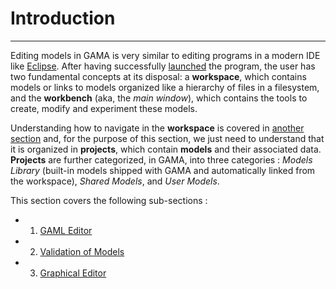 # Introduction

---

Editing models in GAMA is very similar to editing programs in a modern IDE like [Eclipse](http://www.eclipse.rog). After having successfully [launched](G__Launching.md) the program, the user has two fundamental concepts at its disposal: a **workspace**, which contains models or links to models organized like a hierarchy of files in a filesystem, and the **workbench** (aka, the _main window_), which contains the tools to create, modify and experiment these models.

Understanding how to navigate in the **workspace** is covered in [another section](G__NavigatingWorkspace.md) and, for the purpose of this section, we just need to understand that it is organized in **projects**, which contain **models** and their associated data. **Projects** are further categorized, in GAMA, into three categories : _Models Library_ (built-in models shipped with GAMA and automatically linked from the workspace), _Shared Models_, and _User Models_.

This section covers the following sub-sections :

  * 1. [GAML Editor](G__GamlEditor.md)
  * 2. [Validation of Models](G__ValidationOfModels.md)
  * 3. [Graphical Editor](G__GraphicalEditor.md)